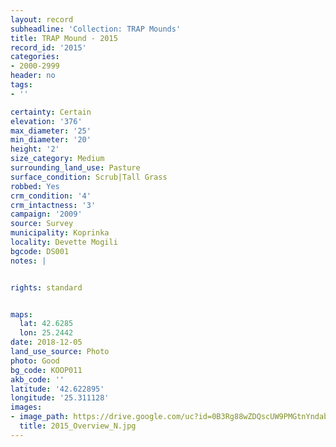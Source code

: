 ```yaml
---
layout: record
subheadline: 'Collection: TRAP Mounds'
title: TRAP Mound - 2015
record_id: '2015'
categories:
- 2000-2999
header: no
tags:
- ''

certainty: Certain
elevation: '376'
max_diameter: '25'
min_diameter: '20'
height: '2'
size_category: Medium
surrounding_land_use: Pasture
surface_condition: Scrub|Tall Grass
robbed: Yes
crm_condition: '4'
crm_intactness: '3'
campaign: '2009'
source: Survey
municipality: Koprinka
locality: Devette Mogili
bgcode: DS001
notes: |


rights: standard


maps:
  lat: 42.6285
  lon: 25.2442
date: 2018-12-05
land_use_source: Photo
photo: Good
bg_code: KOOP011
akb_code: ''
latitude: '42.622895'
longitude: '25.311128'
images:
- image_path: https://drive.google.com/uc?id=0B3Rg88wZDQscUW9PMGtnYndabGM
  title: 2015_Overview_N.jpg
---
```

